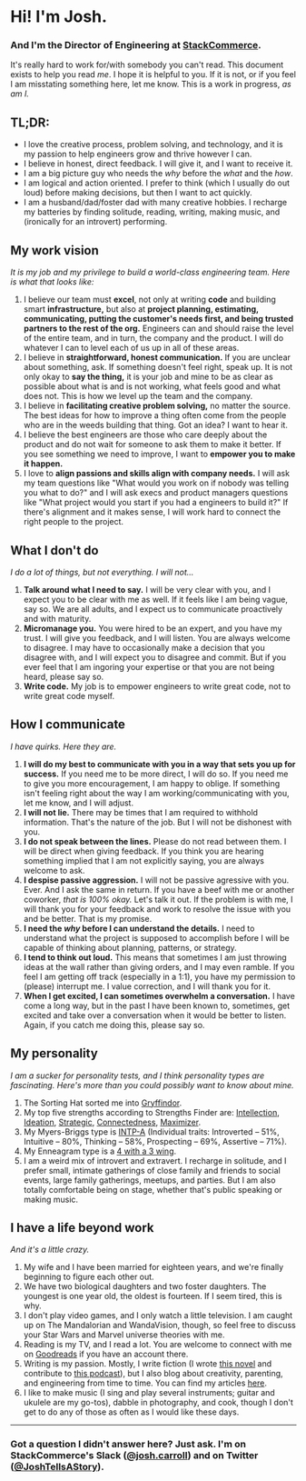 # Hi! I'm Josh.
### And I'm the Director of Engineering at [StackCommerce](https://stackcommerce.com).

It's really hard to work for/with somebody you can't read. This document exists to help you read *me*. I hope it is helpful to you. If it is not, or if you feel I am misstating something here, let me know. This is a work in progress, _as am I._

## TL;DR:
* I love the creative process, problem solving, and technology, and it is my passion to help engineers grow and thrive however I can.
* I believe in honest, direct feedback. I will give it, and I want to receive it.
* I am a big picture guy who needs the _why_ before the _what_ and the _how_.
* I am logical and action oriented. I prefer to think (which I usually do out loud) before making decisions, but then I want to act quickly.
* I am a husband/dad/foster dad with many creative hobbies. I recharge my batteries by finding solitude, reading, writing, making music, and (ironically for an introvert) performing.

## My work vision
_It is my job and my privilege to build a world-class engineering team. Here is what that looks like:_

1. I believe our team must **excel**, not only at writing **code** and building smart **infrastructure,** but also at **project planning, estimating, communicating, putting the customer's needs first, and being trusted partners to the rest of the org.** Engineers can and should raise the level of the entire team, and in turn, the company and the product. I will do whatever I can to level each of us up in all of these areas.
2. I believe in **straightforward, honest communication.** If you are unclear about something, ask. If something doesn't feel right, speak up. It is not only okay to **say the thing,** it is your job and mine to be as clear as possible about what is and is not working, what feels good and what does not. This is how we level up the team and the company.
3. I believe in **facilitating creative problem solving,** no matter the source. The best ideas for how to improve a thing often come from the people who are in the weeds building that thing. Got an idea? I want to hear it.
4. I believe the best engineers are those who care deeply about the product and do not wait for someone to ask them to make it better. If you see something we need to improve, I want to **empower you to make it happen.**
5. I love to **align passions and skills align with company needs.** I will ask my team questions like "What would you work on if nobody was telling you what to do?" and I will ask execs and product managers questions like "What project would you start if you had a engineers to build it?" If there's alignment and it makes sense, I will work hard to connect the right people to the project.

## What I don't do
_I do a lot of things, but not everything. I will not..._
1. **Talk around what I need to say.** I will be very clear with you, and I expect you to be clear with me as well. If it feels like I am being vague, say so. We are all adults, and I expect us to communicate proactively and with maturity.
2. **Micromanage you.** You were hired to be an expert, and you have my trust. I will give you feedback, and I will listen. You are always welcome to disagree. I may have to occasionally make a decision that you disagree with, and I will expect you to disagree and commit. But if you ever feel that I am ingoring your expertise or that you are not being heard, please say so.
3. **Write code.** My job is to empower engineers to write great code, not to write great code myself.

## How I communicate
_I have quirks. Here they are._

1. **I will do my best to communicate with you in a way that sets you up for success.** If you need me to be more direct, I will do so. If you need me to give you more encouragement, I am happy to oblige. If something isn't feeling right about the way I am working/communicating with you, let me know, and I will adjust.
2. **I will not lie.** There may be times that I am required to withhold information. That's the nature of the job. But I will not be dishonest with you.
3. **I do not speak between the lines.** Please do not read between them. I will be direct when giving feedback. If you think you are hearing something implied that I am not explicitly saying, you are always welcome to ask.
4. **I despise passive aggression.** I will not be passive agressive with you. Ever. And I ask the same in return. If you have a beef with me or another coworker, _that is 100% okay._ Let's talk it out. If the problem is with me, I will thank you for your feedback and work to resolve the issue with you and be better. That is my promise.
5. **I need the _why_ before I can understand the details.** I need to understand what the project is supposed to accomplish before I will be capable of thinking about planning, patterns, or strategy.
6. **I tend to think out loud.** This means that sometimes I am just throwing ideas at the wall rather than giving orders, and I may even ramble. If you feel I am getting off track (especially in a 1:1), you have my permission to (please) interrupt me. I value correction, and I will thank you for it.
7. **When I get excited, I can sometimes overwhelm a conversation.** I have come a long way, but in the past I have been known to, sometimes, get excited and take over a conversation when it would be better to listen. Again, if you catch me doing this, please say so.


## My personality
_I am a sucker for personality tests, and I think personality types are fascinating. Here's more than you could possibly want to know about mine._

1. The Sorting Hat sorted me into [Gryffindor](https://www.pottermore.com/collection/all-about-gryffindor).
2. My top five strengths according to Strengths Finder are: [Intellection](http://www.gallup.com/businessjournal/691/intellection.aspx), [Ideation](http://www.gallup.com/businessjournal/679/ideation.aspx), [Strategic](http://www.gallup.com/businessjournal/718/strategic.aspx), [Connectedness](http://www.gallup.com/businessjournal/649/connectedness.aspx), [Maximizer](http://www.gallup.com/businessjournal/697/maximizer.aspx).
3. My Myers-Briggs type is [INTP-A](https://www.16personalities.com/intp-personality) (Individual traits: Introverted – 51%, Intuitive – 80%, Thinking – 58%, Prospecting – 69%, Assertive – 71%).
4. My Enneagram type is a [4 with a 3 wing](https://www.crystalknows.com/enneagram/type-4-wing-3).
5. I am a weird mix of introvert and extravert. I recharge in solitude, and I prefer small, intimate gatherings of close family and friends to social events, large family gatherings, meetups, and parties. But I am also totally comfortable being on stage, whether that's public speaking or making music.

## I have a life beyond work
_And it's a little crazy._


1. My wife and I have been married for eighteen years, and we're finally beginning to figure each other out.
2. We have two biological daughters and two foster daughters. The youngest is one year old, the oldest is fourteen. If I seem tired, this is why.
3. I don't play video games, and I only watch a little television. I am caught up on The Mandalorian and WandaVision, though, so feel free to discuss your Star Wars and Marvel universe theories with me.
4. Reading is my TV, and I read a lot. You are welcome to connect with me on [Goodreads](http://goodreads.com/JoshTellsAStory) if you have an account there.
5. Writing is my passion. Mostly, I write fiction (I wrote [this novel](http://bit.ly/sarah-ann-lewis) and contribute to [this podcast](http://TelltalesWriting.com)), but I also blog about creativity, parenting, and engineering from time to time. You can find my articles [here](https://medium.com/@JoshTellsAStory).
6. I like to make music (I sing and play several instruments; guitar and ukulele are my go-tos), dabble in photography, and cook, though I don't get to do any of those as often as I would like these days.
---
### Got a question I didn't answer here? Just ask. I'm on StackCommerce's Slack ([@josh.carroll](https://stackcommerce.slack.com/messages/@josh.carroll)) and on Twitter ([@JoshTellsAStory](https://twitter.com/JoshTellsAStory)).
